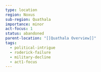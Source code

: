 ```yaml
---
type: location
region: Noxus
sub-region: Quathala
importance: minor
act-focus: 1
status: abandoned
parent-location: "[[Quathala Overview]]"
tags:
  - political-intrigue
  - roderick-failure
  - military-decline
  - act1-focus
---
```

